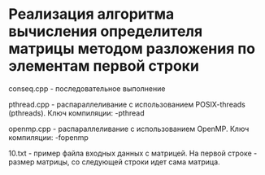 # Реализация алгоритма вычисления определителя матрицы методом разложения по элементам первой строки
conseq.cpp - последовательное выполнение

pthread.cpp - распараллеливание с использованием POSIX-threads (pthreads). Ключ компиляции: -pthread

openmp.cpp - распараллеливание с использованием OpenMP. Ключ компиляции: -fopenmp

10.txt - пример файла входных данных с матрицей. На первой строке - размер матрицы, со следующей строки идет сама матрица.

